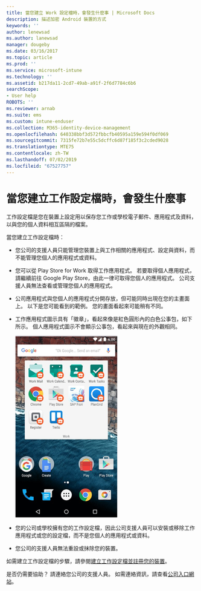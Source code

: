 ```yaml
---
title: 當您建立 Work 設定檔時，會發生什麼事 | Microsoft Docs
description: 描述加密 Android 裝置的方式
keywords: ''
author: lenewsad
ms.author: lanewsad
manager: dougeby
ms.date: 03/16/2017
ms.topic: article
ms.prod: ''
ms.service: microsoft-intune
ms.technology: ''
ms.assetid: b217da11-2cd7-49ab-a91f-2f6d7784c6b6
searchScope:
- User help
ROBOTS: ''
ms.reviewer: arnab
ms.suite: ems
ms.custom: intune-enduser
ms.collection: M365-identity-device-management
ms.openlocfilehash: 640338bbf3d572fbbcfb40595a159e594f0df069
ms.sourcegitcommit: 7315fe72b7e55c5dcffc6d87f185f3c2cded9028
ms.translationtype: MTE75
ms.contentlocale: zh-TW
ms.lasthandoff: 07/02/2019
ms.locfileid: "67527757"
---
```

# <a name="what-happens-when-you-create-a-work-profile"></a>當您建立工作設定檔時，會發生什麼事

工作設定檔是您在裝置上設定用以保存您工作或學校電子郵件、應用程式及資料，以與您的個人資料相互區隔的檔案。

當您建立工作設定檔時：

- 您公司的支援人員只能管理您裝置上與工作相關的應用程式、設定與資料，而不能管理您個人的應用程式或資料。

- 您可以從 Play Store for Work 取得工作應用程式。 若要取得個人應用程式，請繼續前往 Google Play Store，由此一律可取得您個人的應用程式。 公司支援人員無法查看或管理您個人的應用程式。

- 公司應用程式與您個人的應用程式分開存放，但可能同時出現在您的主畫面上。 以下是您可能看到的範例。 您的畫面看起來可能稍有不同。

- 工作應用程式圖示具有「徽章」，看起來像是紅色圓形內的白色公事包，如下所示。 個人應用程式圖示不會顯示公事包，看起來與現在的外觀相同。

    ![Android Play Store for Work](./media/afw-google-play-store-for-work.png)

- 您的公司或學校擁有您的工作設定檔，因此公司支援人員可以安裝或移除工作應用程式或您的設定檔，而不是您個人的應用程式或資料。
- 您公司的支援人員無法重設或抹除您的裝置。

如需建立工作設定檔的步驟，請參閱[建立工作設定檔並註冊您的裝置](create-a-work-profile-and-enroll-your-device-in-intune-android.md)。

是否仍需要協助？ 請連絡您公司的支援人員。 如需連絡資訊，請查看[公司入口網站](https://go.microsoft.com/fwlink/?linkid=2010980)。
